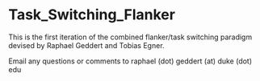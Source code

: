 # Task_Switching_Flanker

This is the first iteration of the combined flanker/task switching paradigm devised by Raphael Geddert and Tobias Egner.

Email any questions or comments to raphael (dot) geddert (at) duke (dot) edu

